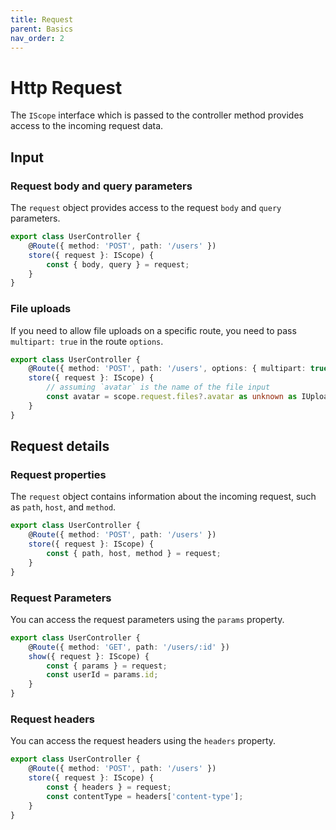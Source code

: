 ```yaml
---
title: Request
parent: Basics
nav_order: 2
---
```


# Http Request

The `IScope` interface which is passed to the controller method provides access to the incoming request data.

## Input

### Request body and query parameters

The `request` object provides access to the request `body` and `query` parameters.

```typescript
export class UserController {
    @Route({ method: 'POST', path: '/users' })
    store({ request }: IScope) {
        const { body, query } = request;
    }
}
```

### File uploads

If you need to allow file uploads on a specific route, you need to pass `multipart: true` in the route `options`.

```typescript
export class UserController {
    @Route({ method: 'POST', path: '/users', options: { multipart: true } })
    store({ request }: IScope) {
        // assuming `avatar` is the name of the file input
        const avatar = scope.request.files?.avatar as unknown as IUploadedFile;
    }
}
````

## Request details

### Request properties

The `request` object contains information about the incoming request, such as `path`, `host`, and `method`.

```typescript
export class UserController {
    @Route({ method: 'POST', path: '/users' })
    store({ request }: IScope) {
        const { path, host, method } = request;
    }
}
```

### Request Parameters

You can access the request parameters using the `params` property.

```typescript
export class UserController {
    @Route({ method: 'GET', path: '/users/:id' })
    show({ request }: IScope) {
        const { params } = request;
        const userId = params.id;
    }
}
```

### Request headers

You can access the request headers using the `headers` property.

```typescript
export class UserController {
    @Route({ method: 'POST', path: '/users' })
    store({ request }: IScope) {
        const { headers } = request;
        const contentType = headers['content-type'];
    }
}
```
